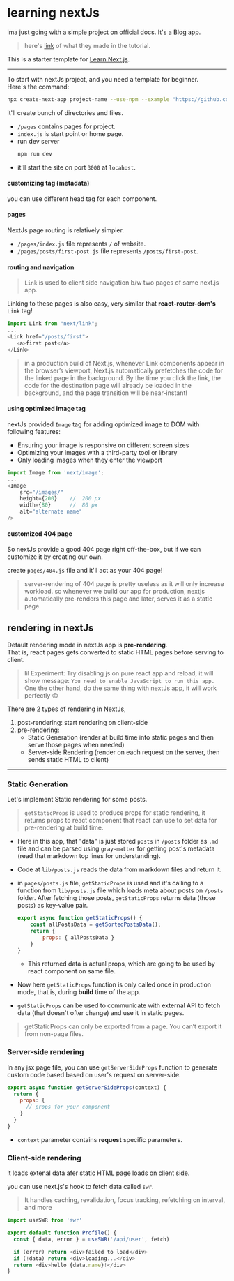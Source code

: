 #   learning nextJs

ima just going with a simple project on official docs. It's a Blog app.

>   here's [link](https://next-learn-starter.vercel.app) of what they made in the tutorial.

This is a starter template for [Learn Next.js](https://nextjs.org/learn).

----

To start with nextJs project, and you need a template for beginner.   
Here's the command:

```bash
npx create-next-app project-name --use-npm --example "https://github.com/vercel/next-learn/tree/master/basics/learn-starter"
```

it'll create bunch of directories and files.

*   `/pages` contains pages for project.
*   `index.js` is start point or home page.
*   run dev server
    ```sh
    npm run dev
    ```
*   it'll start the site on port `3000` at `locahost`.

#### customizing <head> tag (metadata)

you can use different head tag for each component.



#### pages

NextJs page routing is relatively simpler.

*   `/pages/index.js` file represents `/` of website.
*   `/pages/posts/first-post.js` file represents `/posts/first-post`.

#### routing and navigation

>   `Link` is used to client side navigation b/w two pages of same next.js app.

Linking to these pages is also easy, very similar that **react-router-dom's** `Link` tag!

```js
import Link from "next/link";
...
<Link href="/posts/first">
   <a>first post</a>
</Link>
```

>   in a production build of Next.js, whenever Link components appear in the browser’s viewport, Next.js automatically prefetches the code for the linked page in the background. By the time you click the link, the code for the destination page will already be loaded in the background, and the page transition will be near-instant!


#### using optimized image tag

nextJs provided `Image` tag for adding optimized image to DOM with following features:

*   Ensuring your image is responsive on different screen sizes
*   Optimizing your images with a third-party tool or library
*   Only loading images when they enter the viewport

```js
import Image from 'next/image';
...
<Image
    src="/images/"
    height={200}    //  200 px
    width={80}      //  80 px
    alt="alternate name"
/>
```

#### customized 404 page

So nextJs provide a good 404 page right off-the-box, but if we can customize it by creating our own.

create `pages/404.js` file and it'll act as your 404 page!

>   server-rendering of 404 page is pretty useless as it will only increase workload. so 
    whenever we build our app for production, nextjs automatically pre-renders this page and later, serves it as a static page.

## rendering in nextJs

Default rendering mode in nextJs app is **pre-rendering**.  
That is, react pages gets converted to static HTML pages before serving to client.

>   lil Experiment: Try disabling js on pure react app and reload, it will show message: `You need to enable JavaScript to run this app.`
    One the other hand, do the same thing with nextJs app, it will work perfectly 😌


There are 2 types of rendering in NextJs, 
1.  post-rendering: start rendering on client-side
2.  pre-rendering: 
    *   Static Generation (render at build time into static pages and then serve those pages when needed)
    *   Server-side Rendering (render on each request on the server, then sends static HTML to client)

----

### Static Generation

Let's implement Static rendering for some posts.

>   `getStaticProps` is used to produce props for static rendering, it returns props to react component that react can use to set data for pre-rendering at build time.   

*   Here in this app, that "data" is just stored `posts` in `/posts` folder as `.md` file and can be parsed using `gray-matter` for getting post's metadata (read that markdown top lines for understanding).  

*   Code at `lib/posts.js` reads the data from markdown files and return it. 

*   in `pages/posts.js` file, `getStaticProps` is used and it's calling to a function from `lib/posts.js` file which loads meta about posts on `/posts` folder. After fetching those posts, `getStaticProps` returns data (those posts) as key-value pair.
    ```js
    export async function getStaticProps() {
        const allPostsData = getSortedPostsData();
        return {
            props: { allPostsData }
        }
    }
    ```

    *   This returned data is actual props, which are going to be used by react component on same file.

*   Now here `getStaticProps` function is only called once in production mode, that is, during **build** time of the app.    

*	`getStaticProps` can be used to communicate with external API to fetch data (that doesn't ofter change) and use it in static pages.

>   getStaticProps can only be exported from a page. You can’t export it from non-page files.

### Server-side rendering

In any jsx page file, you can use `getServerSideProps` function to generate custom code based based on user's request on server-side.

```js
export async function getServerSideProps(context) {
  return {
    props: {
      // props for your component
    }
  }
}
```

*   `context` parameter contains **request** specific parameters.

### Client-side rendering

it loads extenal data afer static HTML page loads on client side. 

you can use next.js's hook to fetch data called `swr`.   

> It handles caching, revalidation, focus tracking, refetching on interval, and more

```js
import useSWR from 'swr'

export default function Profile() {
  const { data, error } = useSWR('/api/user', fetch)

  if (error) return <div>failed to load</div>
  if (!data) return <div>loading...</div>
  return <div>hello {data.name}!</div>
}
```